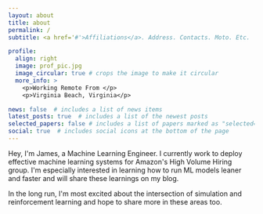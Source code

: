 ```yaml
---
layout: about
title: about
permalink: /
subtitle: <a href='#'>Affiliations</a>. Address. Contacts. Moto. Etc.

profile:
  align: right
  image: prof_pic.jpg
  image_circular: true # crops the image to make it circular
  more_info: >
    <p>Working Remote From </p>
    <p>Virginia Beach, Virginia</p>

news: false  # includes a list of news items
latest_posts: true  # includes a list of the newest posts
selected_papers: false # includes a list of papers marked as "selected={true}"
social: true  # includes social icons at the bottom of the page
---
```


Hey, I'm James, a Machine Learning Engineer. I currently work to deploy effective machine learning systems for Amazon's High Volume Hiring group. I'm especially interested in learning how to run ML models leaner and faster and will share these learnings on my blog. 

In the long run, I'm most excited about the intersection of simulation and reinforcement learning and hope to share more in these areas too. 
